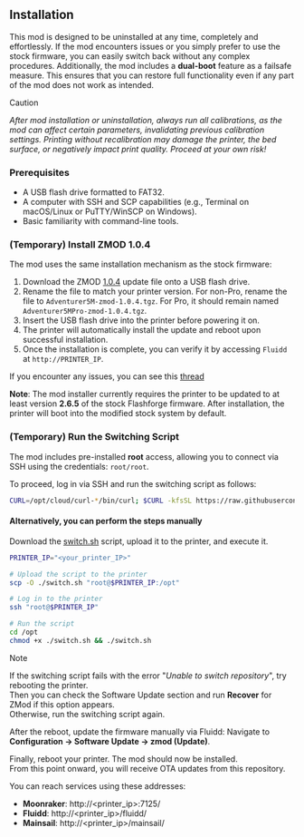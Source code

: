 ## Installation

This mod is designed to be uninstalled at any time, completely and effortlessly.
If the mod encounters issues or you simply prefer to use the stock firmware, you can easily switch back without any complex procedures.
Additionally, the mod includes a **dual-boot** feature as a failsafe measure. This ensures that you can restore full functionality even if any part of the mod does not work as intended.

> [!CAUTION]
> *After mod installation or uninstallation, always run all calibrations, as the mod can affect certain parameters, invalidating previous calibration settings.*
> *Printing without recalibration may damage the printer, the bed surface, or negatively impact print quality.*
> *Proceed at your own risk!*


### Prerequisites
- A USB flash drive formatted to FAT32.
- A computer with SSH and SCP capabilities (e.g., Terminal on macOS/Linux or PuTTY/WinSCP on Windows).
- Basic familiarity with command-line tools.


### (Temporary) Install ZMOD 1.0.4

The mod uses the same installation mechanism as the stock firmware:  
1) Download the ZMOD [1.0.4](https://github.com/DrA1ex/zmod_docs/raw/refs/heads/main/Adventurer5MPro-zmod-1.0.4.tgz) update file onto a USB flash drive.  
2) Rename the file to match your printer version. For non-Pro, rename the file to `Adventurer5M-zmod-1.0.4.tgz`. For Pro, it should remain named `Adventurer5MPro-zmod-1.0.4.tgz`.  
3) Insert the USB flash drive into the printer before powering it on.
4) The printer will automatically install the update and reboot upon successful installation.  
5) Once the installation is complete, you can verify it by accessing `Fluidd` at `http://PRINTER_IP`.

If you encounter any issues, you can see this [thread](https://github.com/DrA1ex/ff5m/issues/4#issuecomment-2708739454)

**Note**: The mod installer currently requires the printer to be updated to at least version **2.6.5** of the stock Flashforge firmware.
After installation, the printer will boot into the modified stock system by default.

### (Temporary) Run the Switching Script

The mod includes pre-installed **root** access, allowing you to connect via SSH using the credentials: `root/root`.  

To proceed, log in via SSH and run the switching script as follows:

```bash
CURL=/opt/cloud/curl-*/bin/curl; $CURL -kfsSL https://raw.githubusercontent.com/DrA1ex/ff5m/refs/heads/main/switch.sh | bash
```

#### Alternatively, you can perform the steps manually

Download the [switch.sh](https://github.com/DrA1ex/ff5m/blob/main/switch.sh) script, upload it to the printer, and execute it.

```bash
PRINTER_IP="<your_printer_IP>"

# Upload the script to the printer
scp -O ./switch.sh "root@$PRINTER_IP:/opt"

# Log in to the printer
ssh "root@$PRINTER_IP"

# Run the script
cd /opt
chmod +x ./switch.sh && ./switch.sh
```

> [!NOTE]  
> If the switching script fails with the error "_Unable to switch repository_", try rebooting the printer.  
> Then you can check the Software Update section and run **Recover** for ZMod if this option appears.  
> Otherwise, run the switching script again.  

After the reboot, update the firmware manually via Fluidd:
Navigate to **Configuration -> Software Update -> zmod (Update)**.  

Finally, reboot your printer. The mod should now be installed.  
From this point onward, you will receive OTA updates from this repository.

You can reach services using these addresses:
- **Moonraker**: http://<printer_ip>:7125/
- **Fluidd**: http://<printer_ip>/fluidd/
- **Mainsail**: http://<printer_ip>/mainsail/
